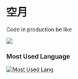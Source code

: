 # 空月

Code in production be like

![](https://media.tenor.com/j_DUeuoAnXgAAAAM/piano-piano-on-fire.gif)

### Most Used Language
[![Most Used Lang](https://github-readme-stats.vercel.app/api/top-langs/?username=imniwa&layout=compact&langs_count=10&hide=jupyter%20notebook,html,css,vue,blade,php,handlebars,shell,batchfile,roff&hide_title=true)](https://github.com/anuraghazra/github-readme-stats)
